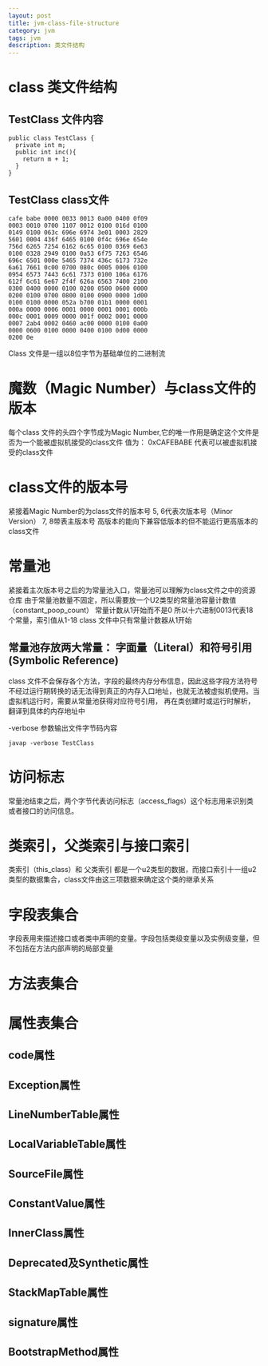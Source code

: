 ```yaml
---
layout: post
title: jvm-class-file-structure
category: jvm
tags: jvm
description: 类文件结构
---
```


# class 类文件结构

## TestClass 文件内容
```
public class TestClass {
  private int m;
  public int inc(){
    return m + 1;
  }
}
```

## TestClass class文件
```
cafe babe 0000 0033 0013 0a00 0400 0f09
0003 0010 0700 1107 0012 0100 016d 0100
0149 0100 063c 696e 6974 3e01 0003 2829
5601 0004 436f 6465 0100 0f4c 696e 654e
756d 6265 7254 6162 6c65 0100 0369 6e63
0100 0328 2949 0100 0a53 6f75 7263 6546
696c 6501 000e 5465 7374 436c 6173 732e
6a61 7661 0c00 0700 080c 0005 0006 0100
0954 6573 7443 6c61 7373 0100 106a 6176
612f 6c61 6e67 2f4f 626a 6563 7400 2100
0300 0400 0000 0100 0200 0500 0600 0000
0200 0100 0700 0800 0100 0900 0000 1d00
0100 0100 0000 052a b700 01b1 0000 0001
000a 0000 0006 0001 0000 0001 0001 000b
000c 0001 0009 0000 001f 0002 0001 0000
0007 2ab4 0002 0460 ac00 0000 0100 0a00
0000 0600 0100 0000 0400 0100 0d00 0000
0200 0e
```

Class 文件是一组以8位字节为基础单位的二进制流

# 魔数（Magic Number）与class文件的版本
每个class 文件的头四个字节成为Magic Number,它的唯一作用是确定这个文件是否为一个能被虚拟机接受的class文件
值为： 0xCAFEBABE 代表可以被虚拟机接受的class文件

# class文件的版本号
紧接着Magic Number的为class文件的版本号
5, 6代表次版本号（Minor Version）
7, 8带表主版本号
高版本的能向下兼容低版本的但不能运行更高版本的class文件

# 常量池
紧接着主次版本号之后的为常量池入口，常量池可以理解为class文件之中的资源仓库
由于常量池数量不固定，所以需要放一个U2类型的常量池容量计数值（constant_poop_count）
常量计数从1开始而不是0
所以十六进制0013代表18个常量，索引值从1-18
class 文件中只有常量计数器从1开始

## 常量池存放两大常量： 字面量（Literal）和符号引用(Symbolic Reference)
class 文件不会保存各个方法，字段的最终内存分布信息，因此这些字段方法符号不经过运行期转换的话无法得到真正的内存入口地址，也就无法被虚拟机使用。当虚拟机运行时，需要从常量池获得对应符号引用，
再在类创建时或运行时解析，翻译到具体的内存地址中

-verbose 参数输出文件字节码内容

```
javap -verbose TestClass
```

# 访问标志
常量池结束之后，两个字节代表访问标志（access_flags）这个标志用来识别类或者接口的访问信息。


# 类索引，父类索引与接口索引
类索引（this_class）和 父类索引 都是一个u2类型的数据，而接口索引十一组u2类型的数据集合，class文件由这三项数据来确定这个类的继承关系

# 字段表集合
字段表用来描述接口或者类中声明的变量。字段包括类级变量以及实例级变量，但不包括在方法内部声明的局部变量

# 方法表集合

# 属性表集合
## code属性
## Exception属性
## LineNumberTable属性
## LocalVariableTable属性
## SourceFile属性
## ConstantValue属性
## InnerClass属性
## Deprecated及Synthetic属性
## StackMapTable属性
## signature属性
## BootstrapMethod属性
